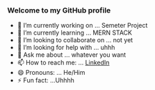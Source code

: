 ### Welcome to my GitHub profile 

- 🔭 I’m currently working on ... Semeter Project
- 🌱 I’m currently learning ... MERN STACK
- 👯 I’m looking to collaborate on ... not yet
- 🤔 I’m looking for help with ... uhhh
- 💬 Ask me about ... whatever you want
- 📫 How to reach me: ... [LinkedIn](https://www.linkedin.com/in/darab-ahmed/)
- 😄 Pronouns: ... He/Him
- ⚡ Fun fact: ...Uhhhh
